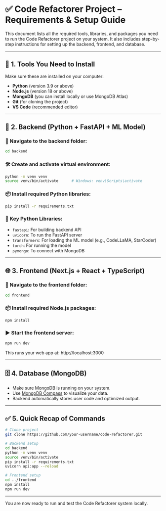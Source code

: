 
# ✅ Code Refactorer Project – Requirements & Setup Guide

This document lists all the required tools, libraries, and packages you need to run the Code Refactorer project on your system. It also includes step-by-step instructions for setting up the backend, frontend, and database.

---

## 🔧 1. Tools You Need to Install

Make sure these are installed on your computer:

- **Python** (version 3.9 or above)
- **Node.js** (version 18 or above)
- **MongoDB** (you can install locally or use MongoDB Atlas)
- **Git** (for cloning the project)
- **VS Code** (recommended editor)

---

## 🧠 2. Backend (Python + FastAPI + ML Model)

### 📁 Navigate to the backend folder:
```bash
cd backend
```

### 🛠️ Create and activate virtual environment:
```bash
python -m venv venv
source venv/bin/activate      # Windows: venv\Scripts\activate
```

### 📦 Install required Python libraries:
```bash
pip install -r requirements.txt
```

### 📄 Key Python Libraries:
- `fastapi`: For building backend API
- `uvicorn`: To run the FastAPI server
- `transformers`: For loading the ML model (e.g., CodeLLaMA, StarCoder)
- `torch`: For running the model
- `pymongo`: To connect with MongoDB

---

## 🌐 3. Frontend (Next.js + React + TypeScript)

### 📁 Navigate to the frontend folder:
```bash
cd frontend
```

### 📦 Install required Node.js packages:
```bash
npm install
```

### ▶️ Start the frontend server:
```bash
npm run dev
```

This runs your web app at: http://localhost:3000

---

## 🗄️ 4. Database (MongoDB)

- Make sure MongoDB is running on your system.
- Use [MongoDB Compass](https://www.mongodb.com/products/compass) to visualize your data.
- Backend automatically stores user code and optimized output.

---

## ✅ 5. Quick Recap of Commands

```bash
# Clone project
git clone https://github.com/your-username/code-refactorer.git

# Backend setup
cd backend
python -m venv venv
source venv/bin/activate
pip install -r requirements.txt
uvicorn api:app --reload

# Frontend setup
cd ../frontend
npm install
npm run dev
```

---

You are now ready to run and test the Code Refactorer system locally.

